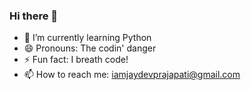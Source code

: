 ### Hi there 👋

- 🌱 I’m currently learning Python
- 😄 Pronouns: The codin' danger
- ⚡ Fun fact: I breath code!
- 📫 How to reach me: iamjaydevprajapati@gmail.com

<!--
**iamjaydev/iamjaydev** is a ✨ _special_ ✨ repository because its `README.md` (this file) appears on your GitHub profile.

Here are some ideas to get you started:
...
- 👯 I’m looking to collaborate on ...
- 🔭 I’m currently working on 
- 🤔 I’m looking for help with ...
- 💬 Ask me about ...
...
-->
